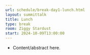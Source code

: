 ```yaml
---
url: schedule/break-day1-lunch.html
layout: summittalk
title: Lunch
type: break
room: Ziggy Stardust
start: 2024-10-09T13:00:00
---
```


<div class="font-google font-medium">

* Content/abstract here.

</div>